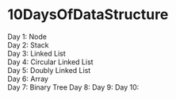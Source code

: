 # 10DaysOfDataStructure  
Day 1: Node  
Day 2: Stack  
Day 3: Linked List  
Day 4: Circular Linked List  
Day 5: Doubly Linked List  
Day 6: Array  
Day 7: Binary Tree
Day 8:
Day 9:
Day 10:
